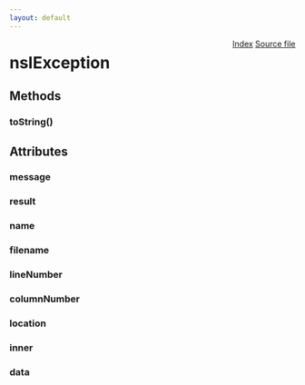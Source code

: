 ```yaml
---
layout: default
---
```

<div class='links' style='float:right'><a href="../index.html">Index</a>
<a href="http://dxr.mozilla.org/mozilla-central/source/xpcom/base/nsIException.idl">Source file</a>
</div>

# nsIException #

## Methods ##

### toString() ###

## Attributes ##

### message ###

### result ###

### name ###

### filename ###

### lineNumber ###

### columnNumber ###

### location ###

### inner ###

### data ###
